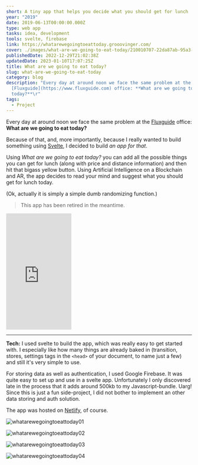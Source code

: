 ```yaml
---
short: A tiny app that helps you decide what you should get for lunch
year: "2019"
date: 2019-06-13T00:00:00.000Z
type: web app
tasks: idea, development
tools: svelte, firebase
link: https://whatarewegoingtoeattoday.grooovinger.com/
cover: ./images/what-are-we-going-to-eat-today/210010707-22da87ab-95a3-4e6f-8bee-1f2bf9419347.png
publishedDate: 2022-12-29T21:02:38Z
updatedDate: 2023-01-10T17:07:25Z
title: What are we going to eat today?
slug: what-are-we-going-to-eat-today
category: blog
description: "Every day at around noon we face the same problem at the
  [Fluxguide](https://www.fluxguide.com) office: **What are we going to eat
  today?**\r"
tags:
  - Project
---
```



Every day at around noon we face the same problem at the [Fluxguide](https://www.fluxguide.com) office: **What are we going to eat today?**

Because of that, and, more importantly, because I really wanted to build something using [Svelte](https://svelte.dev), I decided to build *an app for that*.

Using *What are we going to eat today?* you can add all the possible things you can get for lunch (along with price and distance information) and then hit that bigass yellow button. Using Artificial Intelligence on a Blockchain and AR, the app decides to read your mind and suggest what you should get for lunch today.

(Ok, actually it is simply a simple dumb randomizing function.)

> This app has been retired in the meantime.

<iframe width="177" height="315" src="https://www.youtube.com/embed/ONdeBfgvK8E?rel=0&controls=0&showinfo=0&autoplay=1&fs=0&modestbranding=1&showinfo=0" frameborder="0" allow="accelerometer; autoplay; encrypted-media; gyroscope; picture-in-picture" allowfullscreen></iframe>

---

**Tech:** I used svelte to build the app, which was really easy to get started with. I especially like how many things are already baked in (transition, stores, settings tags in the `<head>` of your document, to name just a few) and still it's very simple to use.

For storing data as well as authentication, I used Google Firebase. It was quite easy to set up and use in a svelte app. Unfortunately I only discovered late in the process that it adds around 500kb to my Javascript-bundle. Uarg! Since this is just a fun side-project, I did not bother to implement an other data storing and auth solution.


The app was hosted on [Netlify](https://netlify.com/), of course.

![whatarewegoingtoeattoday01](./images/what-are-we-going-to-eat-today/210010707-22da87ab-95a3-4e6f-8bee-1f2bf9419347.png)

![whatarewegoingtoeattoday02](./images/what-are-we-going-to-eat-today/210010709-542c8b01-6ef5-4bdf-9679-1b157884af89.png)

![whatarewegoingtoeattoday03](./images/what-are-we-going-to-eat-today/210010712-355e48e2-866e-4b34-83c4-ab9faf9235fd.png)

![whatarewegoingtoeattoday04](./images/what-are-we-going-to-eat-today/210010713-c723957b-4a58-43ec-8732-9f6dcfede78c.png)
